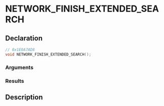 # NETWORK_FINISH_EXTENDED_SEARCH

## Declaration
```cpp
// 0x1E0A7AD8
void NETWORK_FINISH_EXTENDED_SEARCH();
```

### Arguments

### Results

## Description

